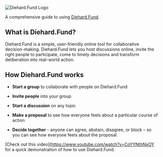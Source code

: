 ![Diehard.Fund Logo](logo.png)

A comprehensive guide to using [Diehard.Fund](https://loomio.org/).

## What is Diehard.Fund?

Diehard.Fund is a simple, user-friendly online tool for collaborative decision-making. Diehard.Fund lets you host discussions online, invite the right people to participate, come to timely decisions and transform deliberation into real-world action.

## How Diehard.Fund works

* **Start a group** to collaborate with people on Diehard.Fund

* **Invite people** into your group

* **Start a discussion** on any topic

* **Make a proposal** to see how everyone feels about a particular course of action

* **Decide together** - anyone can agree, abstain, disagree, or block – so you can see how everyone feels about the proposal.


[Check out this video](https://www.youtube.com/watch?v=CoYYNthNxOY for a quick demonstration of how to use Diehard.Fund.
